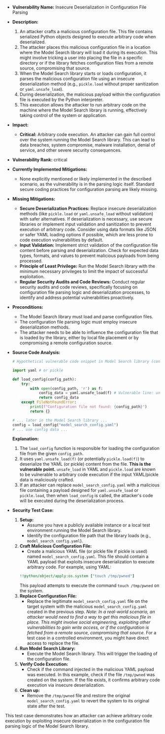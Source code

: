 - **Vulnerability Name:** Insecure Deserialization in Configuration File Parsing

- **Description:**
    1. An attacker crafts a malicious configuration file. This file contains serialized Python objects designed to execute arbitrary code when deserialized.
    2. The attacker places this malicious configuration file in a location where the Model Search library will load it during its execution. This might involve tricking a user into placing the file in a specific directory or if the library fetches configuration files from a remote source, compromising that source.
    3. When the Model Search library starts or loads configuration, it parses the malicious configuration file using an insecure deserialization method (e.g., `pickle.load` without proper sanitization or `yaml.unsafe_load`).
    4. During deserialization, the malicious payload within the configuration file is executed by the Python interpreter.
    5. This execution allows the attacker to run arbitrary code on the machine where the Model Search library is running, effectively taking control of the system or application.

- **Impact:**
    - **Critical:** Arbitrary code execution. An attacker can gain full control over the system running the Model Search library. This can lead to data breaches, system compromise, malware installation, denial of service, and other severe security consequences.

- **Vulnerability Rank:** critical

- **Currently Implemented Mitigations:**
    - None explicitly mentioned or likely implemented in the described scenario, as the vulnerability is in the parsing logic itself. Standard secure coding practices for configuration parsing are likely missing.

- **Missing Mitigations:**
    - **Secure Deserialization Practices:** Replace insecure deserialization methods (like `pickle.load` or `yaml.unsafe_load` without validation) with safer alternatives. If deserialization is necessary, use secure libraries or implement input validation and sanitization to prevent execution of arbitrary code. Consider using data formats like JSON or safer YAML loading options if possible, which are less prone to code execution vulnerabilities by default.
    - **Input Validation:** Implement strict validation of the configuration file content before parsing and deserialization. Check for expected data types, formats, and values to prevent malicious payloads from being processed.
    - **Principle of Least Privilege:** Run the Model Search library with the minimum necessary privileges to limit the impact of successful exploitation.
    - **Regular Security Audits and Code Reviews:** Conduct regular security audits and code reviews, specifically focusing on configuration file parsing logic and deserialization processes, to identify and address potential vulnerabilities proactively.

- **Preconditions:**
    - The Model Search library must load and parse configuration files.
    - The configuration file parsing logic must employ insecure deserialization methods.
    - The attacker needs to be able to influence the configuration file that is loaded by the library, either by local file placement or by compromising a remote configuration source.

- **Source Code Analysis:**
    ```python
    # Hypothetical vulnerable code snippet in Model Search library (config_loader.py)

    import yaml # or pickle

    def load_config(config_path):
        try:
            with open(config_path, 'r') as f:
                config_data = yaml.unsafe_load(f) # Vulnerable line: unsafe_load or pickle.load
                return config_data
        except FileNotFoundError:
            print(f"Configuration file not found: {config_path}")
            return {}

    # ... later in the Model Search library ...
    config = load_config("model_search_config.yaml")
    # ... use config data ...
    ```
    **Explanation:**
    1. The `load_config` function is responsible for loading the configuration file from the given `config_path`.
    2. It uses `yaml.unsafe_load(f)` (or potentially `pickle.load(f)`) to deserialize the YAML (or pickle) content from the file. **This is the vulnerable point.** `unsafe_load` in YAML and `pickle.load` are known to be vulnerable to arbitrary code execution if the input YAML/pickle data is maliciously crafted.
    3. If an attacker can replace `model_search_config.yaml` with a malicious file containing a payload designed for `yaml.unsafe_load` or `pickle.load`, then when `load_config` is called, the attacker's code will be executed during the deserialization process.

- **Security Test Case:**
    1. **Setup:**
        - Assume you have a publicly available instance or a local test environment running the Model Search library.
        - Identify the configuration file path that the library loads (e.g., `model_search_config.yaml`).
    2. **Craft Malicious Configuration File:**
        - Create a malicious YAML file (or pickle file if pickle is used) named `model_search_config.yaml`. This file should contain a YAML payload that exploits insecure deserialization to execute arbitrary code. For example, using YAML:
        ```yaml
        !!python/object/apply:os.system ["touch /tmp/pwned"]
        ```
        This payload attempts to execute the command `touch /tmp/pwned` on the system.
    3. **Replace Configuration File:**
        - Replace the legitimate `model_search_config.yaml` file on the target system with the malicious `model_search_config.yaml` created in the previous step.  *Note: In a real-world scenario, an attacker would need to find a way to get this malicious file in place. This might involve social engineering, exploiting other vulnerabilities to gain write access, or if the configuration is fetched from a remote source, compromising that source.* For a test case in a controlled environment, you might have direct access to replace the file.
    4. **Run Model Search Library:**
        - Execute the Model Search library. This will trigger the loading of the configuration file.
    5. **Verify Code Execution:**
        - Check if the command injected in the malicious YAML payload was executed. In this example, check if the file `/tmp/pwned` was created on the system. If the file exists, it confirms arbitrary code execution via insecure deserialization.
    6. **Clean up:**
        - Remove the `/tmp/pwned` file and restore the original `model_search_config.yaml` to revert the system to its original state after the test.

This test case demonstrates how an attacker can achieve arbitrary code execution by exploiting insecure deserialization in the configuration file parsing logic of the Model Search library.